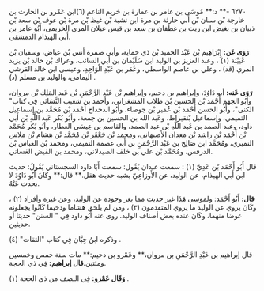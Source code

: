٦٢٧٠ -** د:** مُوسَى بن عامر بن عمارة بن خريم الناعم (٦)ابن عَمْرو بن الحارث بن خارجة بْن سنان بْن أَبي حارثة بن مرة ابن نشبة بْن غيظ بْن مرة بْن عوف بْن سعد بْن ذبيان بن بغيض ابن ريث بن غطفان بن سعد بن قيس عيلان المري الخريمي، أَبُو عامر بن أَبي الهيذام الدمشقي.

**رَوَى عَن:** إِبْرَاهِيم بْن عَبْد الحميد بْن ذي حماية، وأبي ضمرة أنس بْن عياض، وسفيان بْن عُيَيْنَة (١) ، وعبد العزيز بن الوليد ابن سُلَيْمان بن أَبي السائب، وعراك بْن خالد بْن يزيد المري (قد) ، وعلي بن عاصم الواسطي، وعُمَر بن عَبْدِ الْوَاحِدِ، وعيسى ابن خالد القرشي اليمامي، والوليد بن مسلم (د) .

**رَوَى عَنه:** أبو دَاوُدَ، وإبراهيم بن دحيم، وإبراهيم بْن عَبْد الرَّحْمَنِ بْن عَبد المَلِك بْن مروان، وأَبُو الجهم أَحْمَد بْن الحسين بْن طلاب المشغراني، وأَحمد بن شعيب النَّسَائي فِي كتاب" الكنى"، وأَبُو الحسن أَحْمَد بْن عُمَير بْن جوصاء، وأَبُو الدحداح أَحْمَد بْن مُحَمَّد بن إِسماعيل التميمي، وإِسماعيل بْنقيراط، وعَبد الله بن الحسين بن جمعة، وأبُو بُكر عَبد اللَّهِ بْن أَبي داود، وعبد الصمد بن عَبد اللَّهِ بْن عبد الصمد، والقاسم بن عِيسَى العطار، وأبُو بُكر مُحَمَّد بْن أَحْمَد بْن راشد بْن معدان الأصبهاني، ومحمد بْن جَعْفَر بْن مُحَمَّد بْن هشام بْن ملاس النميري، ومُحَمَّد ابن صَالِح بن عَبْد الرَّحْمَنِ بن أَبي عصمة التميمي، ومحمد بْن العباس بْن الدرفس، ومُحَمَّد بْن علي بن خلف الصيدلاني، ومحمد بن الفيض الغساني.

قال أَبُو أَحْمَد بْن عَدِيّ (١) : سمعت عبدان يَقُول: سمعت أَبَا داود السجستاني يَقُولُ: حديث ابن أَبي الهيذام، عن الوليد، عن الأَوزاعِيّ يشبه حديث هقل.** قال:** وكَانَ أَبُو دَاوُدَ لا يحدث عَنْهُ.

**قال:** أَبُو أَحْمَد: ولموسى هَذَا غير حديث مما يعز وجوده عن الوليد، وعن غيره وأفراد (٢) ، وكَانَ يروي عن الوليد ما يروي المتقدمون (٣) ، ومن لم يلحق هشاما ودحيما كَانُوا يجعلونه عوضا منهما، وكَانَ عنده بعض أصناف الوليد. روى عنه أَبُو داود فِي " السنن" حديثا أو حديثين.

وذكره ابنُ حِبَّان فِي كتاب "الثقات" (٤) .

قال إبراهيم بن عَبْدِ الرَّحْمَنِ بن مروان،** وعَمْرو بن دحيم:** مات سنة خمس وخمسين ومئتين.**قال إبراهيم:** فِي ذي الحجة.

**وَقَال عَمْرو:** فِي النصف من ذي الحجة (١) .